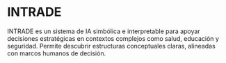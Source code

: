 # INTRADE
INTRADE es un sistema de IA simbólica e interpretable para apoyar decisiones estratégicas en contextos complejos como salud, educación y seguridad. Permite descubrir estructuras conceptuales claras, alineadas con marcos humanos de decisión.
